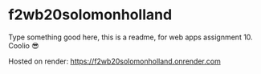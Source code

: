 # f2wb20solomonholland

Type something good here, this is a readme, for web apps assignment 10. Coolio 😎


Hosted on render: https://f2wb20solomonholland.onrender.com 
